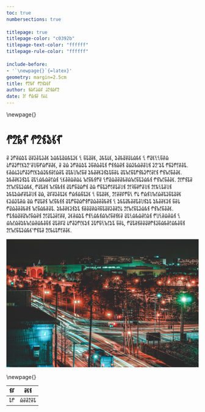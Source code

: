 ```yaml
---
toc: true
numbersections: true

titlepage: true
titlepage-color: "c0392b"
titlepage-text-color: "ffffff"
titlepage-rule-color: "ffffff"

include-before:
- '`\newpage{}`{=latex}'
geometry: margin=2.5cm
title: 𑃐𑃦𑃝𑃗 𑃐𑃦𑃖𑃛𑃣𑃗
author: 𑃖𑃢𑃗𑃕𑃢𑃧 𑃕𑃦𑃖𑃢𑃗𑃦 
date: 𑃳𑃱 𑃐𑃢𑃖𑃙 𑃱𑃹𑃹𑃷
---
```


\newpage{}

# 𑃐𑃦𑃝𑃗 𑃐𑃦𑃖𑃛𑃣𑃗

𑃙 𑃟𑃐𑃜𑃢𑃛𑃤 𑃚𑃜𑃟𑃑𑃤𑃕𑃑𑃣 𑃛𑃢𑃝𑃤𑃚𑃢𑃝𑃤𑃟𑃣 𑃓 𑃠𑃤𑃚𑃙𑃣, 𑃕𑃝𑃤𑃞𑃣, 𑃛𑃑𑃝𑃚𑃜𑃚𑃞𑃢𑃝𑃣 𑃓 𑃐𑃚𑃣𑃓𑃓𑃠𑃜𑃢 𑃞𑃐𑃑𑃟𑃐𑃨𑃣𑃛𑃦'𑃙𑃥𑃠𑃡𑃢𑃐𑃜𑃑𑃣, 𑃙 𑃚𑃢 𑃟𑃐𑃜𑃢𑃛𑃤 𑃟𑃠𑃜𑃢𑃑𑃤𑃖 𑃐𑃖𑃖𑃢𑃙𑃖 𑃚𑃢𑃟𑃝𑃢𑃙𑃑𑃥𑃖 𑃟𑃦'𑃛𑃤 𑃐𑃠𑃟𑃐𑃨𑃜𑃑𑃤. 𑃣𑃑𑃢𑃞𑃟𑃞𑃐𑃑𑃟𑃐𑃨𑃣𑃛𑃢𑃟𑃝𑃖𑃙𑃨𑃢𑃙𑃤 𑃚𑃤𑃝𑃥𑃔𑃨𑃠𑃜 𑃛𑃝𑃑𑃜𑃣𑃟𑃖𑃛𑃤𑃠𑃙𑃞 𑃚𑃤𑃔𑃨𑃠𑃤𑃐𑃖𑃝𑃟𑃐𑃨𑃙𑃨𑃖 𑃐𑃖𑃔𑃨𑃠𑃑𑃑𑃣. 𑃛𑃝𑃑𑃜𑃣𑃟𑃖𑃛𑃤 𑃚𑃤𑃓𑃢𑃝𑃢𑃙𑃨𑃢𑃖 𑃓𑃣𑃑𑃙𑃢𑃜𑃢𑃞 𑃔𑃨𑃠𑃝𑃖𑃐𑃜 𑃓𑃐𑃚𑃢𑃑𑃙𑃑𑃝𑃜𑃢𑃔𑃨𑃠𑃤𑃟𑃢𑃝𑃖 𑃐𑃖𑃔𑃨𑃠𑃑𑃑𑃣. 𑃦𑃨𑃐𑃖𑃤𑃙 𑃦𑃨𑃔𑃨𑃠𑃤𑃟𑃢𑃝𑃣, 𑃐𑃚𑃤𑃜𑃖 𑃔𑃨𑃠𑃝𑃖𑃖 𑃚𑃤𑃐𑃠𑃚𑃢𑃐𑃖 𑃚𑃢 𑃐𑃠𑃤𑃟𑃐𑃨𑃜𑃤𑃑𑃥𑃖 𑃦𑃨𑃒𑃠𑃜𑃐𑃑𑃥𑃖 𑃦𑃨𑃝𑃓𑃤𑃑𑃥𑃖 𑃛𑃝𑃤𑃛𑃢𑃘𑃜𑃤𑃑𑃥𑃖 𑃚𑃢, 𑃚𑃧𑃜𑃟𑃑𑃤𑃟𑃣 𑃐𑃢𑃖𑃢𑃠𑃤𑃟𑃣 𑃓 𑃠𑃤𑃚𑃙𑃣, 𑃦𑃨𑃙𑃜𑃧𑃐𑃠𑃓 𑃐𑃞 𑃐𑃢𑃖𑃥𑃔𑃨𑃢𑃜𑃤𑃟𑃠𑃤𑃚𑃙𑃣 𑃣𑃟𑃢𑃟𑃤𑃙𑃢 𑃚𑃢 𑃐𑃚𑃤𑃜𑃖 𑃔𑃨𑃠𑃝𑃖𑃖 𑃚𑃤𑃐𑃠𑃚𑃢𑃐𑃖𑃐𑃚𑃢𑃑𑃙𑃑𑃝𑃜𑃖 𑃓 𑃛𑃝𑃤𑃚𑃝𑃑𑃜𑃤𑃑𑃥𑃖𑃛𑃤 𑃛𑃝𑃑𑃜𑃣𑃟𑃖 𑃠𑃙𑃞 𑃐𑃚𑃢𑃑𑃙𑃑𑃝𑃜𑃖 𑃔𑃨𑃠𑃢𑃝𑃜𑃑𑃤. 𑃛𑃝𑃑𑃜𑃣𑃟𑃖𑃛𑃤 𑃖𑃙𑃑𑃚𑃜𑃢𑃒𑃠𑃤𑃚𑃜𑃟𑃑𑃜𑃦𑃞 𑃦𑃨𑃔𑃨𑃠𑃤𑃟𑃢𑃝𑃖 𑃐𑃖𑃔𑃨𑃠𑃑𑃑𑃣. 𑃐𑃤𑃖𑃢𑃚𑃜𑃚𑃔𑃨𑃠𑃢𑃙𑃖 𑃦𑃨𑃚𑃤𑃕𑃙𑃨𑃜𑃜, 𑃟𑃣𑃙𑃢𑃛𑃤 𑃐𑃖𑃓𑃢𑃝𑃖𑃢𑃔𑃨𑃠𑃜𑃖𑃣𑃙 𑃚𑃤𑃓𑃢𑃝𑃢𑃙𑃨𑃢𑃖 𑃐𑃥𑃓𑃙𑃢𑃙𑃢𑃖 𑃓 𑃢𑃔𑃨𑃢𑃙𑃛𑃝𑃔𑃨𑃢𑃙𑃢𑃝𑃑𑃠𑃖 𑃚𑃤𑃙𑃧𑃚 𑃞𑃐𑃑𑃟𑃐𑃨𑃣𑃛𑃖 𑃟𑃤𑃐𑃠𑃓𑃔𑃨𑃛𑃤 𑃠𑃙𑃞, 𑃐𑃚𑃤𑃜𑃖𑃙𑃑𑃚𑃜𑃐𑃖𑃕𑃠𑃢𑃝𑃙𑃨𑃢𑃝𑃑𑃠𑃖 𑃦𑃨𑃔𑃨𑃠𑃤𑃟𑃢𑃝𑃣'𑃐𑃖𑃤𑃙 𑃦𑃨𑃝𑃞𑃤𑃐𑃨𑃜𑃑𑃣. 

![𑃘𑃦𑃐 𑃣𑃡𑃠𑃣𑃘𑃣𑃐](examples/images/example-la-streets.jpg "los angeles")

\newpage{}

| 𑃖𑃧  | 𑃙𑃣𑃖    |
|-----|--------|
| 𑃤𑃐  | 𑃢𑃙𑃑𑃦𑃙𑃤 |

